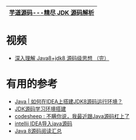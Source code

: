 


[芋道源码---精尽 JDK 源码解析 ](http://svip.iocoder.cn/categories/JDK/)|
---|

# 视频

 * [深入理解 Java8+jdk8 源码级思想 （完）](https://www.bilibili.com/video/av46434650?from=search&seid=17342892563183546999)

# 有用的参考
* [Java | 如何在IDEA上搭建JDK8源码运行环境？](https://blog.csdn.net/qq_45674493/article/details/129062964?spm=1001.2101.3001.6650.3&utm_medium=distribute.pc_relevant.none-task-blog-2%7Edefault%7EBlogCommendFromBaidu%7ERate-3-129062964-blog-118827765.235%5Ev38%5Epc_relevant_sort_base1&depth_1-utm_source=distribute.pc_relevant.none-task-blog-2%7Edefault%7EBlogCommendFromBaidu%7ERate-3-129062964-blog-118827765.235%5Ev38%5Epc_relevant_sort_base1&utm_relevant_index=2)
* [JDK源码学习环境搭建](https://blog.csdn.net/tgyman/article/details/118827765)
* [codesheep : 不瞒你说，我最近跟Java源码杠上了](https://mp.weixin.qq.com/s/K0ehqbxrzSz07nqnqRvn5A)
* [intellij IDEA导入java源码](https://www.cnblogs.com/gczmn/p/8795930.html)
* [Java 8源码阅读汇总](https://www.cnblogs.com/joemsu/p/7667509.html#_caption_2)
